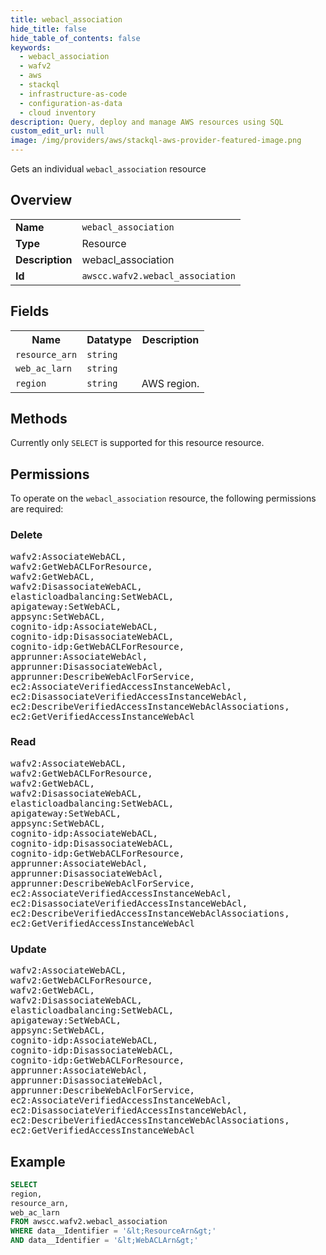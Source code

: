 ```yaml
---
title: webacl_association
hide_title: false
hide_table_of_contents: false
keywords:
  - webacl_association
  - wafv2
  - aws
  - stackql
  - infrastructure-as-code
  - configuration-as-data
  - cloud inventory
description: Query, deploy and manage AWS resources using SQL
custom_edit_url: null
image: /img/providers/aws/stackql-aws-provider-featured-image.png
---
```

Gets an individual <code>webacl_association</code> resource

## Overview
<table><tbody>
<tr><td><b>Name</b></td><td><code>webacl_association</code></td></tr>
<tr><td><b>Type</b></td><td>Resource</td></tr>
<tr><td><b>Description</b></td><td>webacl_association</td></tr>
<tr><td><b>Id</b></td><td><code>awscc.wafv2.webacl_association</code></td></tr>
</tbody></table>

## Fields
<table><tbody>
<tr><th>Name</th><th>Datatype</th><th>Description</th></tr>
<tr><td><code>resource_arn</code></td><td><code>string</code></td><td></td></tr>
<tr><td><code>web_ac_larn</code></td><td><code>string</code></td><td></td></tr>
<tr><td><code>region</code></td><td><code>string</code></td><td>AWS region.</td></tr>

</tbody></table>

## Methods
Currently only <code>SELECT</code> is supported for this resource resource.

## Permissions

To operate on the <code>webacl_association</code> resource, the following permissions are required:

### Delete
<pre>
wafv2:AssociateWebACL,
wafv2:GetWebACLForResource,
wafv2:GetWebACL,
wafv2:DisassociateWebACL,
elasticloadbalancing:SetWebACL,
apigateway:SetWebACL,
appsync:SetWebACL,
cognito-idp:AssociateWebACL,
cognito-idp:DisassociateWebACL,
cognito-idp:GetWebACLForResource,
apprunner:AssociateWebAcl,
apprunner:DisassociateWebAcl,
apprunner:DescribeWebAclForService,
ec2:AssociateVerifiedAccessInstanceWebAcl,
ec2:DisassociateVerifiedAccessInstanceWebAcl,
ec2:DescribeVerifiedAccessInstanceWebAclAssociations,
ec2:GetVerifiedAccessInstanceWebAcl</pre>

### Read
<pre>
wafv2:AssociateWebACL,
wafv2:GetWebACLForResource,
wafv2:GetWebACL,
wafv2:DisassociateWebACL,
elasticloadbalancing:SetWebACL,
apigateway:SetWebACL,
appsync:SetWebACL,
cognito-idp:AssociateWebACL,
cognito-idp:DisassociateWebACL,
cognito-idp:GetWebACLForResource,
apprunner:AssociateWebAcl,
apprunner:DisassociateWebAcl,
apprunner:DescribeWebAclForService,
ec2:AssociateVerifiedAccessInstanceWebAcl,
ec2:DisassociateVerifiedAccessInstanceWebAcl,
ec2:DescribeVerifiedAccessInstanceWebAclAssociations,
ec2:GetVerifiedAccessInstanceWebAcl</pre>

### Update
<pre>
wafv2:AssociateWebACL,
wafv2:GetWebACLForResource,
wafv2:GetWebACL,
wafv2:DisassociateWebACL,
elasticloadbalancing:SetWebACL,
apigateway:SetWebACL,
appsync:SetWebACL,
cognito-idp:AssociateWebACL,
cognito-idp:DisassociateWebACL,
cognito-idp:GetWebACLForResource,
apprunner:AssociateWebAcl,
apprunner:DisassociateWebAcl,
apprunner:DescribeWebAclForService,
ec2:AssociateVerifiedAccessInstanceWebAcl,
ec2:DisassociateVerifiedAccessInstanceWebAcl,
ec2:DescribeVerifiedAccessInstanceWebAclAssociations,
ec2:GetVerifiedAccessInstanceWebAcl</pre>


## Example
```sql
SELECT
region,
resource_arn,
web_ac_larn
FROM awscc.wafv2.webacl_association
WHERE data__Identifier = '&lt;ResourceArn&gt;'
AND data__Identifier = '&lt;WebACLArn&gt;'
```
